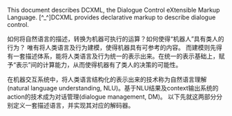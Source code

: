 
This document describes DCXML, the Dialogue Control eXtensible Markup Language. 
[^_^]DCXML provides declarative markup to describe dialogue control.
[^^]:DCXML is a language that is used with a dialog system. 

如何将自然语言的描述，转换为机器可执行的运算？如何使得“机器人”具有类人的行为？ 唯有将人类语言及行为建模，使得机器具有可参考的内容。
而建模则先得有一套描述体系，能将人类语言及行为统一的表示出来。在统一的表示基础上，赋予“表示”间的计算能力，从而使得机器有了类人的决策的可能性。

在机器交互系统中，将人类语言结构化的表示出来的技术称为自然语言理解(natural language understanding, NLU)。基于NLU结果及context输出系统的action的技术成为对话管理(dialogue management, DM)。 以下先就这两部分分别定义一套描述语言，并实现其对应的解码器。
